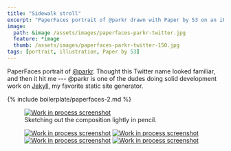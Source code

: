 ```yaml
---
title: "Sidewalk stroll"
excerpt: "PaperFaces portrait of @parkr drawn with Paper by 53 on an iPad."
image: 
  path: &image /assets/images/paperfaces-parkr-twitter.jpg 
  feature: *image
  thumb: /assets/images/paperfaces-parkr-twitter-150.jpg
tags: [portrait, illustration, Paper by 53]
---
```


PaperFaces portrait of [@parkr](http://twitter.com/parkr). Thought this Twitter name looked familiar, and then it hit me --- @parkr is one of the dudes doing solid development work on [Jekyll](http://jekyllrb.com), my favorite static site generator.

{% include boilerplate/paperfaces-2.md %}

<figure>
	<a href="{{ site.url }}/assets/images/paperfaces-parkr-process-1-lg.jpg"><img src="{{ site.url }}/assets/images/paperfaces-parkr-process-1-600.jpg" alt="Work in process screenshot"></a>
	<figcaption>Sketching out the composition lightly in pencil.</figcaption>
</figure>

<figure class="half">
	<a href="{{ site.url }}/assets/images/paperfaces-parkr-process-2-lg.jpg"><img src="{{ site.url }}/assets/images/paperfaces-parkr-process-2-600.jpg" alt="Work in process screenshot"></a>
	<a href="{{ site.url }}/assets/images/paperfaces-parkr-process-3-lg.jpg"><img src="{{ site.url }}/assets/images/paperfaces-parkr-process-3-600.jpg" alt="Work in process screenshot"></a>
	<a href="{{ site.url }}/assets/images/paperfaces-parkr-process-4-lg.jpg"><img src="{{ site.url }}/assets/images/paperfaces-parkr-process-4-600.jpg" alt="Work in process screenshot"></a>
	<a href="{{ site.url }}/assets/images/paperfaces-parkr-process-5-lg.jpg"><img src="{{ site.url }}/assets/images/paperfaces-parkr-process-5-600.jpg" alt="Work in process screenshot"></a>
</figure>
